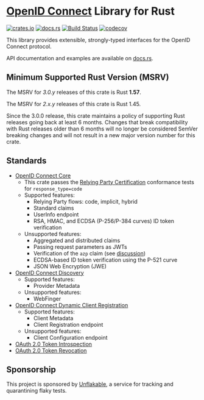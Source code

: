 # [OpenID Connect](https://openid.net/specs/openid-connect-core-1_0.html) Library for Rust

[![crates.io](https://img.shields.io/crates/v/openidconnect.svg)](https://crates.io/crates/openidconnect)
[![docs.rs](https://docs.rs/openidconnect/badge.svg)](https://docs.rs/openidconnect)
[![Build Status](https://github.com/ramosbugs/openidconnect-rs/actions/workflows/main.yml/badge.svg)](https://github.com/ramosbugs/openidconnect-rs/actions/workflows/main.yml)
[![codecov](https://codecov.io/gh/ramosbugs/openidconnect-rs/branch/main/graph/badge.svg)](https://codecov.io/gh/ramosbugs/openidconnect-rs)

This library provides extensible, strongly-typed interfaces for the OpenID
Connect protocol.

API documentation and examples are available on [docs.rs](https://docs.rs/openidconnect).

## Minimum Supported Rust Version (MSRV)

The MSRV for *3.0.y* releases of this crate is Rust **1.57**.

The MSRV for *2.x.y* releases of this crate is Rust 1.45.

Since the 3.0.0 release, this crate maintains a policy of supporting
Rust releases going back at least 6 months. Changes that break compatibility with Rust releases
older than 6 months will no longer be considered SemVer breaking changes and will not result in a
new major version number for this crate.

## Standards

* [OpenID Connect Core](https://openid.net/specs/openid-connect-core-1_0.html)
  * This crate passes the
    [Relying Party Certification](https://rp.certification.openid.net:8080/list?profile=C)
    conformance tests for `response_type=code`
  * Supported features:
    * Relying Party flows: code, implicit, hybrid
    * Standard claims
    * UserInfo endpoint
    * RSA, HMAC, and ECDSA (P-256/P-384 curves) ID token verification
  * Unsupported features:
    * Aggregated and distributed claims
    * Passing request parameters as JWTs
    * Verification of the `azp` claim (see [discussion](https://bitbucket.org/openid/connect/issues/973/))
    * ECDSA-based ID token verification using the P-521 curve
    * JSON Web Encryption (JWE)
* [OpenID Connect Discovery](https://openid.net/specs/openid-connect-discovery-1_0.html)
  * Supported features:
    * Provider Metadata
  * Unsupported features:
    * WebFinger
* [OpenID Connect Dynamic Client Registration](https://openid.net/specs/openid-connect-registration-1_0.html)
  * Supported features:
    * Client Metadata
    * Client Registration endpoint
  * Unsupported features:
    * Client Configuration endpoint
* [OAuth 2.0 Token Introspection](https://tools.ietf.org/html/rfc7662)
* [OAuth 2.0 Token Revocation](https://tools.ietf.org/html/rfc7009)

## Sponsorship

This project is sponsored by [Unflakable](https://unflakable.com), a service
for tracking and quarantining flaky tests.
